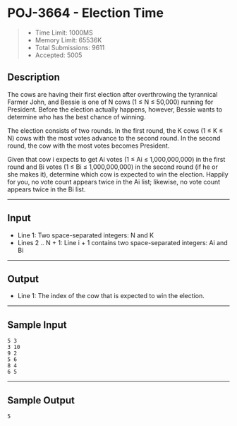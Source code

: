 # POJ-3664 - Election Time

> * Time Limit: 1000MS
> * Memory Limit: 65536K
> * Total Submissions: 9611
> * Accepted: 5005

## Description

The cows are having their first election after overthrowing the tyrannical Farmer John, and Bessie is one of N cows (1 ≤ N ≤ 50,000) running for President. Before the election actually happens, however, Bessie wants to determine who has the best chance of winning.

The election consists of two rounds. In the first round, the K cows (1 ≤ K ≤ N) cows with the most votes advance to the second round. In the second round, the cow with the most votes becomes President.

Given that cow i expects to get Ai votes (1 ≤ Ai ≤ 1,000,000,000) in the first round and Bi votes (1 ≤ Bi ≤ 1,000,000,000) in the second round (if he or she makes it), determine which cow is expected to win the election. Happily for you, no vote count appears twice in the Ai list; likewise, no vote count appears twice in the Bi list.

---
## Input

* Line 1: Two space-separated integers: N and K
* Lines 2 .. N + 1: Line i + 1 contains two space-separated integers: Ai and Bi

---
## Output

* Line 1: The index of the cow that is expected to win the election.

---
## Sample Input

```
5 3
3 10
9 2
5 6
8 4
6 5
```

---
## Sample Output

```
5
```